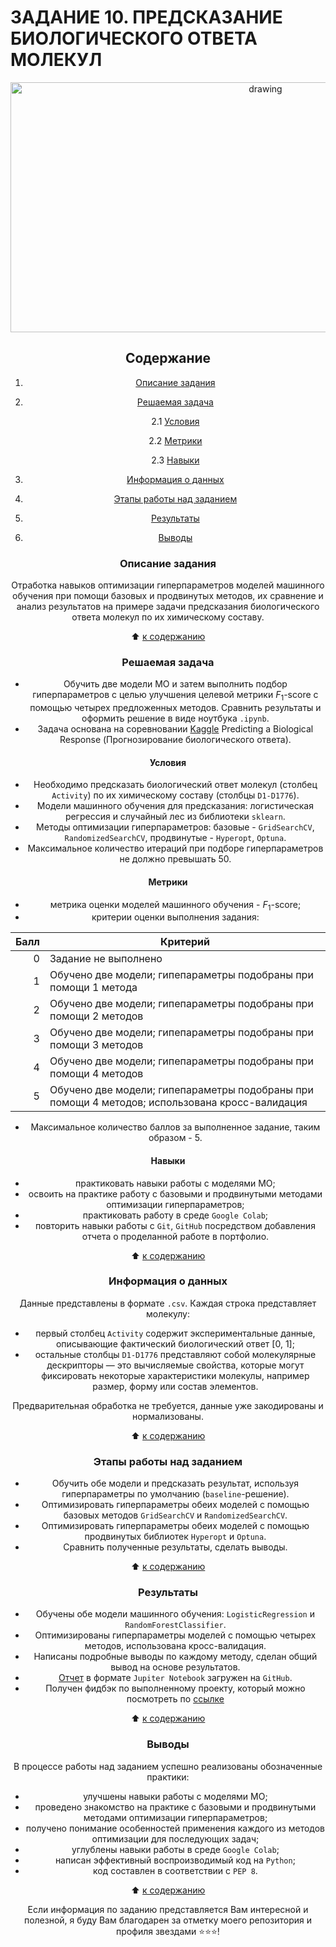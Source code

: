 # **ЗАДАНИЕ 10. ПРЕДСКАЗАНИЕ БИОЛОГИЧЕСКОГО ОТВЕТА МОЛЕКУЛ**

<center> <img src = https://arthritisaustralia.com.au/wordpress/wp-content/uploads/2020/09/shutterstock_153551426.jpg alt="drawing" style="width: 800px; height:400px;">

## **Содержание**

1. [Описание задания](https://github.com/Licharg/SkillFactory/blob/master/Tasks/Task_10/README.md#Описание-задания)  
2. [Решаемая задача](https://github.com/Licharg/SkillFactory/blob/master/Tasks/Task_10/README.md#Решаемая-задача)

    2.1 [Условия](https://github.com/Licharg/SkillFactory/blob/master/Tasks/Task_10/README.md#Условия)

    2.2 [Метрики](https://github.com/Licharg/SkillFactory/blob/master/Tasks/Task_10/README.md#Метрики)

    2.3 [Навыки](https://github.com/Licharg/SkillFactory/blob/master/Tasks/Task_10/README.md#Навыки)

3. [Информация о данных](https://github.com/Licharg/SkillFactory/blob/master/Tasks/Task_10/README.md#Информация-о-данных)  
4. [Этапы работы над заданием](https://github.com/Licharg/SkillFactory/blob/master/Tasks/Task_10/README.md#Этапы-работы-над-заданием)  
5. [Результаты](https://github.com/Licharg/SkillFactory/blob/master/Tasks/Task_10/README.md#Результаты)
6. [Выводы](https://github.com/Licharg/SkillFactory/blob/master/Tasks/Task_10/README.md#Выводы)

### **Описание задания**

Отработка навыков оптимизации гиперпараметров моделей машинного обучения при помощи базовых и продвинутых методов, их сравнение и анализ результатов на примере задачи предсказания биологического ответа молекул по их химическому составу.

:arrow_up: [к содержанию](https://github.com/Licharg/SkillFactory/blob/master/Tasks/Task_10/README.md#Содержание)

### **Решаемая задача**

- Обучить две модели МО и затем выполнить подбор гиперпараметров с целью улучшения целевой метрики $F_1$-score с помощью четырех предложенных методов. Сравнить результаты и оформить решение в виде ноутбука `.ipynb`.
- Задача основана на соревновании [Kaggle](https://www.kaggle.com/c/bioresponse) Predicting a Biological Response (Прогнозирование биологического ответа).  

#### **Условия**

- Необходимо предсказать биологический ответ молекул (столбец `Activity`) по их химическому составу (столбцы `D1-D1776`).
- Модели машинного обучения для предсказания: логистическая регрессия и случайный лес из библиотеки `sklearn`.  
- Методы оптимизации гиперпараметров: базовые - `GridSearchCV`, `RandomizedSearchCV`, продвинутые - `Hyperopt`, `Optuna`.  
- Максимальное количество итераций при подборе гиперпараметров не должно превышать 50.  

#### **Метрики**

- метрика оценки моделей машинного обучения - $F_1$-score;
- критерии оценки выполнения задания:  

| Балл | Критерий |
|---:|---|
| 0 | Задание не выполнено |
| 1 | Обучено две модели; гипепараметры подобраны при помощи 1 метода |
| 2 | Обучено две модели; гипепараметры подобраны при помощи 2 методов |
| 3 | Обучено две модели; гипепараметры подобраны при помощи 3 методов |
| 4 | Обучено две модели; гипепараметры подобраны при помощи 4 методов |
| 5 | Обучено две модели; гипепараметры подобраны при помощи 4 методов; использована кросс-валидация |

- Максимальное количество баллов за выполненное задание, таким образом - 5.  

#### **Навыки**

- практиковать навыки работы с моделями МО;
- освоить на практике работу с базовыми и продвинутыми методами оптимизации гиперпараметров;
- практиковать работу в среде `Google Colab`;  
- повторить навыки работы с `Git`, `GitHub` посредством добавления отчета о проделанной работе в портфолио.

:arrow_up: [к содержанию](https://github.com/Licharg/SkillFactory/blob/master/Tasks/Task_10/README.md#Содержание)

### **Информация о данных**

Данные представлены в формате `.csv`.  Каждая строка представляет молекулу:

- первый столбец `Activity` содержит экспериментальные данные, описывающие фактический биологический ответ [0, 1];  
- остальные столбцы `D1-D1776` представляют собой молекулярные дескрипторы — это вычисляемые свойства, которые могут фиксировать некоторые характеристики молекулы, например размер, форму или состав элементов.  

Предварительная обработка не требуется, данные уже закодированы и нормализованы.
  
:arrow_up: [к содержанию](https://github.com/Licharg/SkillFactory/blob/master/Tasks/Task_10/README.md#Содержание)

### **Этапы работы над заданием**

- Обучить обе модели и предсказать результат, используя гиперпараметры по умолчанию (`baseline`-решение).  
- Оптимизировать гиперпараметры обеих моделей с помощью базовых методов `GridSearchCV` и `RandomizedSearchCV`.  
- Оптимизировать гиперпараметры обеих моделей с помощью продвинутых библиотек `Hyperopt` и `Optuna`.  
- Сравнить полученные результаты, сделать выводы.

:arrow_up: [к содержанию](https://github.com/Licharg/SkillFactory/blob/master/Tasks/Task_10/README.md#Содержание)

### **Результаты**

- Обучены обе модели машинного обучения: `LogisticRegression` и `RandomForestClassifier`.  
- Оптимизированы гиперпараметры моделей с помощью четырех методов, использована кросс-валидация.  
- Написаны подробные выводы по каждому методу, сделан общий вывод на основе результатов.  
- [Отчет](https://github.com/Licharg/SkillFactory/blob/master/Tasks/Task_10/Task_10_Predicting_a_Biological_Response.ipynb) в формате `Jupiter Notebook` загружен на `GitHub`.
- Получен фидбэк по выполненному проекту, который можно посмотреть по [ссылке](https://disk.yandex.ru/i/kruIxH11lDCuKw)

:arrow_up: [к содержанию](https://github.com/Licharg/SkillFactory/blob/master/Tasks/Task_10/README.md#Содержание)

### **Выводы**

В процессе работы над заданием успешно реализованы обозначенные практики:

- улучшены навыки работы с моделями МО;
- проведено знакомство на практике с базовыми и продвинутыми методами оптимизации гиперпараметров;  
- получено понимание особенностей применения каждого из методов оптимизации для последующих задач;  
- углублены навыки работы в среде `Google Colab`;  
- написан эффективный воспроизводимый код на `Python`;  
- код составлен в соответствии с `PEP 8`.

:arrow_up: [к содержанию](https://github.com/Licharg/SkillFactory/blob/master/Tasks/Task_10/README.md#Содержание)

Если информация по заданию представляется Вам интересной и полезной, я буду Вам благодарен за отметку моего репозитория и профиля звездами ⭐️⭐️⭐️!  
